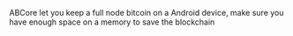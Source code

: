 ABCore let you keep a full node bitcoin on a Android device, make sure you have enough space on a memory to save the blockchain
